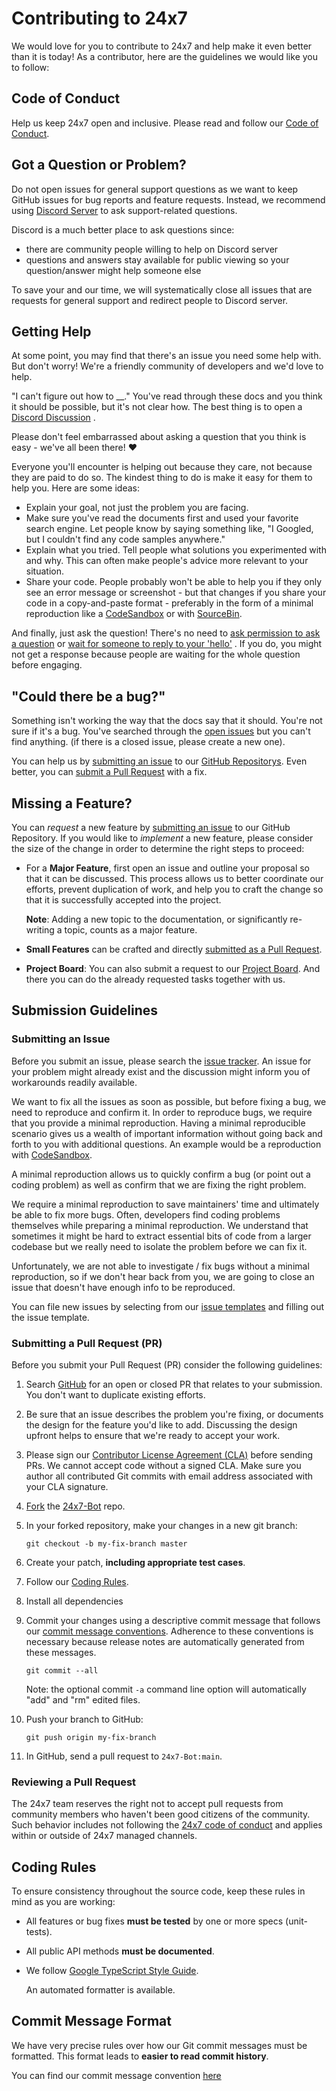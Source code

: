 # Contributing to 24x7

We would love for you to contribute to 24x7 and help make it even better than it is today!
As a contributor, here are the guidelines we would like you to follow:

## Code of Conduct

Help us keep 24x7 open and inclusive.
Please read and follow our [Code of Conduct](.github/CODE_OF_CONDUCT.md).

## Got a Question or Problem?

Do not open issues for general support questions as we want to keep GitHub issues for bug reports and feature requests.
Instead, we recommend using [Discord Server](https://discord.gg/9yUjFtcFqP) to ask support-related questions.

Discord is a much better place to ask questions since:

- there are community people willing to help on Discord server
- questions and answers stay available for public viewing so your question/answer might help someone else

To save your and our time, we will systematically close all issues that are requests for general support and redirect people to Discord server.

## Getting Help

At some point, you may find that there's an issue you need some help with. But don't worry! We're a friendly community of developers and we'd love to help.

"I can't figure out how to \_\_."
You've read through these docs and you think it should be possible, but it's not clear how. The best thing is to open a [Discord Discussion](https://discord.gg/9yUjFtcFqP) .

Please don't feel embarrassed about asking a question that you think is easy - we've all been there! ❤️

Everyone you'll encounter is helping out because they care, not because they are paid to do so. The kindest thing to do is make it easy for them to help you. Here are some ideas:

- Explain your goal, not just the problem you are facing.
- Make sure you've read the documents first and used your favorite search engine. Let people know by saying something like, "I Googled, but I couldn't find any code samples anywhere."
- Explain what you tried. Tell people what solutions you experimented with and why. This can often make people's advice more relevant to your situation.
- Share your code. People probably won't be able to help you if they only see an error message or screenshot - but that changes if you share your code in a copy-and-paste format - preferably in the form of a minimal reproduction like a [CodeSandbox](https://codesandbox.io) or with [SourceBin](https://sourceb.in).

And finally, just ask the question! There's no need to [ask permission to ask a question](https://dontasktoask.com) or [wait for someone to reply to your 'hello'](https://www.nohello.com) . If you do, you might not get a response because people are waiting for the whole question before engaging.

## "Could there be a bug?"

Something isn't working the way that the docs say that it should. You're not sure if it's a bug. You've searched through the [open issues](https://github.com/24x7-dev/24x7-Bot/issues) but you can't find anything. (if there is a closed issue, please create a new one).

You can help us by [submitting an issue](#submit-issue) to our [GitHub Repositorys](https://github.com/orgs/24x7-dev/repositories).
Even better, you can [submit a Pull Request](#submit-pr) with a fix.

## Missing a Feature?

You can _request_ a new feature by [submitting an issue](#submit-issue) to our GitHub Repository.
If you would like to _implement_ a new feature, please consider the size of the change in order to determine the right steps to proceed:

- For a **Major Feature**, first open an issue and outline your proposal so that it can be discussed.
  This process allows us to better coordinate our efforts, prevent duplication of work, and help you to craft the change so that it is successfully accepted into the project.

  **Note**: Adding a new topic to the documentation, or significantly re-writing a topic, counts as a major feature.

- **Small Features** can be crafted and directly [submitted as a Pull Request](#submit-pr).

- **Project Board**:
  You can also submit a request to our [Project Board](https://github.com/orgs/24x7-dev/projects). And there you can do the already requested tasks together with us.

## Submission Guidelines

### Submitting an Issue

Before you submit an issue, please search the [issue tracker](https://github.com/24x7-dev/24x7-Bot/issues). An issue for your problem might already exist and the discussion might inform you of workarounds readily available.

We want to fix all the issues as soon as possible, but before fixing a bug, we need to reproduce and confirm it.
In order to reproduce bugs, we require that you provide a minimal reproduction.
Having a minimal reproducible scenario gives us a wealth of important information without going back and forth to you with additional questions. An example would be a reproduction with [CodeSandbox](https://codesandbox.io).

A minimal reproduction allows us to quickly confirm a bug (or point out a coding problem) as well as confirm that we are fixing the right problem.

We require a minimal reproduction to save maintainers' time and ultimately be able to fix more bugs.
Often, developers find coding problems themselves while preparing a minimal reproduction.
We understand that sometimes it might be hard to extract essential bits of code from a larger codebase but we really need to isolate the problem before we can fix it.

Unfortunately, we are not able to investigate / fix bugs without a minimal reproduction, so if we don't hear back from you, we are going to close an issue that doesn't have enough info to be reproduced.

You can file new issues by selecting from our [issue templates](https://github.com/24x7-dev/24x7-Bot/issues/new/choose) and filling out the issue template.

### Submitting a Pull Request (PR)

Before you submit your Pull Request (PR) consider the following guidelines:

1. Search [GitHub](https://github.com/24x7-dev/24x7-Bot/pulls) for an open or closed PR that relates to your submission.
   You don't want to duplicate existing efforts.

2. Be sure that an issue describes the problem you're fixing, or documents the design for the feature you'd like to add.
   Discussing the design upfront helps to ensure that we're ready to accept your work.

3. Please sign our [Contributor License Agreement (CLA)](#cla) before sending PRs.
   We cannot accept code without a signed CLA.
   Make sure you author all contributed Git commits with email address associated with your CLA signature.

4. [Fork](https://docs.github.com/en/github/getting-started-with-github/fork-a-repo) the [24x7-Bot](https://github.com/24x7-dev/24x7-Bot) repo.

5. In your forked repository, make your changes in a new git branch:

   ```shell
   git checkout -b my-fix-branch master
   ```

6. Create your patch, **including appropriate test cases**.

7. Follow our [Coding Rules](#rules).

8. Install all dependencies

9. Commit your changes using a descriptive commit message that follows our [commit message conventions](#commit).
   Adherence to these conventions is necessary because release notes are automatically generated from these messages.

   ```shell
   git commit --all
   ```

   Note: the optional commit `-a` command line option will automatically "add" and "rm" edited files.

10. Push your branch to GitHub:

    ```shell
    git push origin my-fix-branch
    ```

11. In GitHub, send a pull request to `24x7-Bot:main`.

### Reviewing a Pull Request

The 24x7 team reserves the right not to accept pull requests from community members who haven't been good citizens of the community. Such behavior includes not following the [24x7 code of conduct](https://github.com/24x7/24x7-Bot/blob/main/.github/CODE_OF_CONDUCT.md) and applies within or outside of 24x7 managed channels.

## Coding Rules

To ensure consistency throughout the source code, keep these rules in mind as you are working:

- All features or bug fixes **must be tested** by one or more specs (unit-tests).
- All public API methods **must be documented**.
- We follow [Google TypeScript Style Guide](https://google.github.io/styleguide/tsguide.html).

  An automated formatter is available.

## Commit Message Format

We have very precise rules over how our Git commit messages must be formatted.
This format leads to **easier to read commit history**.

You can find our commit message convention [here](https://github.com/24x7/24x7-Bot/blob/main/.github/COMMIT_CONVENTION.md)
